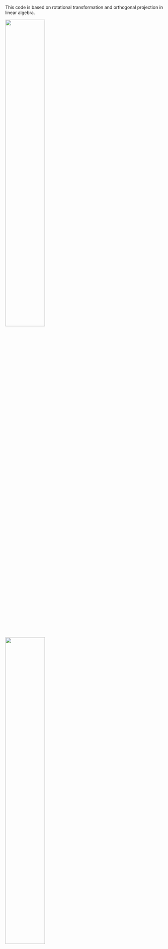 This code is based on rotational transformation and orthogonal projection in linear algebra.


<img width="50%" src="https://github.com/HwiRyu/SFML_3D_Graph_for_complex_space_visualize/assets/123755711/19beeccf-8ccd-4daf-af8c-c4656c41f11a
"/>


<img width="50%" src="https://github.com/HwiRyu/SFML_3D_Graph_for_complex_space_visualize/assets/123755711/0ae04e82-faef-4a64-b435-2190b78569ca
"/>

